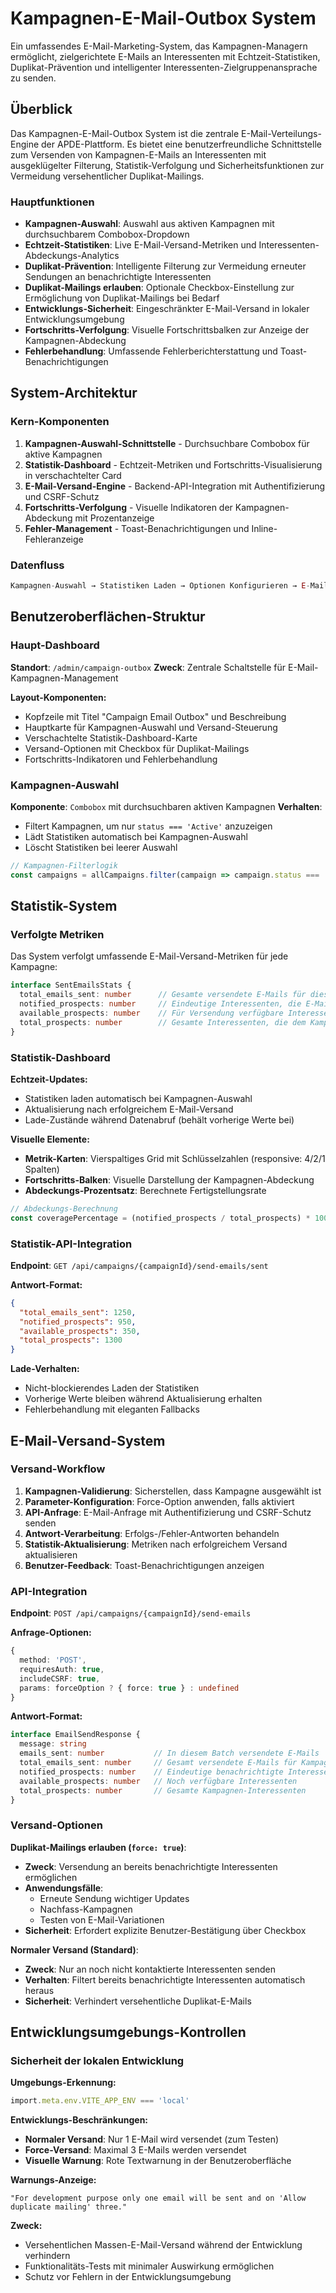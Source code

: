 # Kampagnen-E-Mail-Outbox System

Ein umfassendes E-Mail-Marketing-System, das Kampagnen-Managern ermöglicht, zielgerichtete E-Mails an Interessenten mit Echtzeit-Statistiken, Duplikat-Prävention und intelligenter Interessenten-Zielgruppenansprache zu senden.

## Überblick

Das Kampagnen-E-Mail-Outbox System ist die zentrale E-Mail-Verteilungs-Engine der APDE-Plattform. Es bietet eine benutzerfreundliche Schnittstelle zum Versenden von Kampagnen-E-Mails an Interessenten mit ausgeklügelter Filterung, Statistik-Verfolgung und Sicherheitsfunktionen zur Vermeidung versehentlicher Duplikat-Mailings.

### Hauptfunktionen

- **Kampagnen-Auswahl**: Auswahl aus aktiven Kampagnen mit durchsuchbarem Combobox-Dropdown
- **Echtzeit-Statistiken**: Live E-Mail-Versand-Metriken und Interessenten-Abdeckungs-Analytics
- **Duplikat-Prävention**: Intelligente Filterung zur Vermeidung erneuter Sendungen an benachrichtigte Interessenten
- **Duplikat-Mailings erlauben**: Optionale Checkbox-Einstellung zur Ermöglichung von Duplikat-Mailings bei Bedarf
- **Entwicklungs-Sicherheit**: Eingeschränkter E-Mail-Versand in lokaler Entwicklungsumgebung
- **Fortschritts-Verfolgung**: Visuelle Fortschrittsbalken zur Anzeige der Kampagnen-Abdeckung
- **Fehlerbehandlung**: Umfassende Fehlerberichterstattung und Toast-Benachrichtigungen

## System-Architektur

### Kern-Komponenten

1. **Kampagnen-Auswahl-Schnittstelle** - Durchsuchbare Combobox für aktive Kampagnen
2. **Statistik-Dashboard** - Echtzeit-Metriken und Fortschritts-Visualisierung in verschachtelter Card
3. **E-Mail-Versand-Engine** - Backend-API-Integration mit Authentifizierung und CSRF-Schutz
4. **Fortschritts-Verfolgung** - Visuelle Indikatoren der Kampagnen-Abdeckung mit Prozentanzeige
5. **Fehler-Management** - Toast-Benachrichtigungen und Inline-Fehleranzeige

### Datenfluss

```typescript
Kampagnen-Auswahl → Statistiken Laden → Optionen Konfigurieren → E-Mails Senden → Statistiken Aktualisieren
```

## Benutzeroberflächen-Struktur

### Haupt-Dashboard

**Standort**: `/admin/campaign-outbox`
**Zweck**: Zentrale Schaltstelle für E-Mail-Kampagnen-Management

**Layout-Komponenten:**
- Kopfzeile mit Titel "Campaign Email Outbox" und Beschreibung
- Hauptkarte für Kampagnen-Auswahl und Versand-Steuerung
- Verschachtelte Statistik-Dashboard-Karte
- Versand-Optionen mit Checkbox für Duplikat-Mailings
- Fortschritts-Indikatoren und Fehlerbehandlung

### Kampagnen-Auswahl

**Komponente**: `Combobox` mit durchsuchbaren aktiven Kampagnen
**Verhalten**:
- Filtert Kampagnen, um nur `status === 'Active'` anzuzeigen
- Lädt Statistiken automatisch bei Kampagnen-Auswahl
- Löscht Statistiken bei leerer Auswahl

```typescript
// Kampagnen-Filterlogik
const campaigns = allCampaigns.filter(campaign => campaign.status === 'Active')
```

## Statistik-System

### Verfolgte Metriken

Das System verfolgt umfassende E-Mail-Versand-Metriken für jede Kampagne:

```typescript
interface SentEmailsStats {
  total_emails_sent: number      // Gesamte versendete E-Mails für diese Kampagne
  notified_prospects: number     // Eindeutige Interessenten, die E-Mails erhalten haben
  available_prospects: number    // Für Versendung verfügbare Interessenten
  total_prospects: number        // Gesamte Interessenten, die dem Kampagnen-Filter entsprechen
}
```

### Statistik-Dashboard

**Echtzeit-Updates:**
- Statistiken laden automatisch bei Kampagnen-Auswahl
- Aktualisierung nach erfolgreichem E-Mail-Versand
- Lade-Zustände während Datenabruf (behält vorherige Werte bei)

**Visuelle Elemente:**
- **Metrik-Karten**: Vierspaltiges Grid mit Schlüsselzahlen (responsive: 4/2/1 Spalten)
- **Fortschritts-Balken**: Visuelle Darstellung der Kampagnen-Abdeckung
- **Abdeckungs-Prozentsatz**: Berechnete Fertigstellungsrate

```typescript
// Abdeckungs-Berechnung
const coveragePercentage = (notified_prospects / total_prospects) * 100
```

### Statistik-API-Integration

**Endpoint**: `GET /api/campaigns/{campaignId}/send-emails/sent`

**Antwort-Format:**
```json
{
  "total_emails_sent": 1250,
  "notified_prospects": 950,
  "available_prospects": 350,
  "total_prospects": 1300
}
```

**Lade-Verhalten:**
- Nicht-blockierendes Laden der Statistiken
- Vorherige Werte bleiben während Aktualisierung erhalten
- Fehlerbehandlung mit eleganten Fallbacks

## E-Mail-Versand-System

### Versand-Workflow

1. **Kampagnen-Validierung**: Sicherstellen, dass Kampagne ausgewählt ist
2. **Parameter-Konfiguration**: Force-Option anwenden, falls aktiviert
3. **API-Anfrage**: E-Mail-Anfrage mit Authentifizierung und CSRF-Schutz senden
4. **Antwort-Verarbeitung**: Erfolgs-/Fehler-Antworten behandeln
5. **Statistik-Aktualisierung**: Metriken nach erfolgreichem Versand aktualisieren
6. **Benutzer-Feedback**: Toast-Benachrichtigungen anzeigen

### API-Integration

**Endpoint**: `POST /api/campaigns/{campaignId}/send-emails`

**Anfrage-Optionen:**
```typescript
{
  method: 'POST',
  requiresAuth: true,
  includeCSRF: true,
  params: forceOption ? { force: true } : undefined
}
```

**Antwort-Format:**
```typescript
interface EmailSendResponse {
  message: string
  emails_sent: number           // In diesem Batch versendete E-Mails
  total_emails_sent: number     // Gesamt versendete E-Mails für Kampagne
  notified_prospects: number    // Eindeutige benachrichtigte Interessenten
  available_prospects: number   // Noch verfügbare Interessenten
  total_prospects: number       // Gesamte Kampagnen-Interessenten
}
```

### Versand-Optionen

**Duplikat-Mailings erlauben (`force: true`)**:
- **Zweck**: Versendung an bereits benachrichtigte Interessenten ermöglichen
- **Anwendungsfälle**:
  - Erneute Sendung wichtiger Updates
  - Nachfass-Kampagnen
  - Testen von E-Mail-Variationen
- **Sicherheit**: Erfordert explizite Benutzer-Bestätigung über Checkbox

**Normaler Versand (Standard)**:
- **Zweck**: Nur an noch nicht kontaktierte Interessenten senden
- **Verhalten**: Filtert bereits benachrichtigte Interessenten automatisch heraus
- **Sicherheit**: Verhindert versehentliche Duplikat-E-Mails

## Entwicklungsumgebungs-Kontrollen

### Sicherheit der lokalen Entwicklung

**Umgebungs-Erkennung:**
```typescript
import.meta.env.VITE_APP_ENV === 'local'
```

**Entwicklungs-Beschränkungen:**
- **Normaler Versand**: Nur 1 E-Mail wird versendet (zum Testen)
- **Force-Versand**: Maximal 3 E-Mails werden versendet
- **Visuelle Warnung**: Rote Textwarnung in der Benutzeroberfläche

**Warnungs-Anzeige:**
```
"For development purpose only one email will be sent and on 'Allow duplicate mailing' three."
```

**Zweck:**
- Versehentlichen Massen-E-Mail-Versand während der Entwicklung verhindern
- Funktionalitäts-Tests mit minimaler Auswirkung ermöglichen
- Schutz vor Fehlern in der Entwicklungsumgebung
